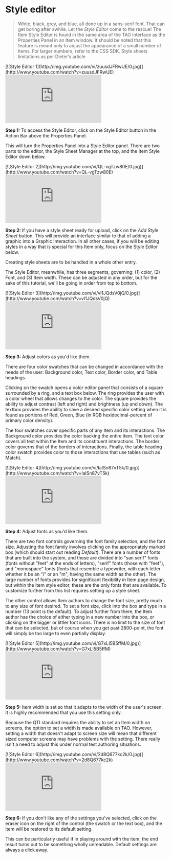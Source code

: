 # Style editor

>White, black, grey, and blue, all done up in a sans-serif font. That can get boring after awhile. Let the *Style Editor* come to the rescue! The Item Style Editor is found in the same area of the TAO interface as the Properties Panel in an Item window. It should be noted that this feature is meant only to adjust the appearance of a small number of items. For larger numbers, refer to the CSS SDK.
Style sheets limitations as per Dieter’s article

<div class="hidden-video">
[![Style Editor 1](http://img.youtube.com/vi/zuusdJFRwUE/0.jpg)](http://www.youtube.com/watch?v=zuusdJFRwUE)
</div>
<div class='embed-container'>
<iframe src="https://www.youtube.com/embed/zuusdJFRwUE?rel=0" frameborder="0" allowfullscreen="true"></iframe>
</div>

**Step 1:**  To access the Style Editor, click on the Style Editor button in the Action Bar above the Properties Panel.

This will turn the Properties Panel into a Style Editor panel. There are two parts to the editor, the Style Sheet Manager at the top, and the Item Style Editor down below.

<div class="hidden-video">
[![Style Editor 2](http://img.youtube.com/vi/QL-vgTzw80E/0.jpg)](http://www.youtube.com/watch?v=QL-vgTzw80E)
</div>
<div class='embed-container'>
<iframe src="https://www.youtube.com/embed/QL-vgTzw80E?rel=0" frameborder="0" allowfullscreen="true"></iframe>
</div>

**Step 2:** If you have a style sheet ready for upload, click on the *Add Style Sheet* button. This will provide an interface similar to that of adding a graphic into a Graphic Interaction. In all other cases, if you will be editing styles in a way that is special for this Item only, focus on the Style Editor below.

Creating style sheets are to be handled in a whole other entry.

The Style Editor, meanwhile, has three segments, governing: (1) color, (2) Font, and (3) Item width. These can be adjusted in any order, but for the sake of this tutorial, we'll be going in order from top to bottom.

<div class="hidden-video">
[![Style Editor 3](http://img.youtube.com/vi/vl1JQdsV0jQ/0.jpg)](http://www.youtube.com/watch?v=vl1JQdsV0jQ)
</div>
<div class='embed-container'>
<iframe src="https://www.youtube.com/embed/vl1JQdsV0jQ?rel=0" frameborder="0" allowfullscreen="true"></iframe>
</div>

**Step 3:** Adjust colors as you'd like them.

There are four color swatches that can be changed in accordance with the needs of the user: Background color, Text color, Border color, and Table headings.

Clicking on the swatch opens a color editor panel that consists of a square surrounded by a ring, and a text box below. The ring provides the user with a color wheel that allows changes to the color. The square provides the ability to adjust contrast (left and right) and brightness (up and down). The textbox provides the ability to save a desired specific color setting when it is found as portions of Red, Green, Blue (in RGB hexidecimal-percent of primary color density).

The four swatches cover specific parts of any Item and its interactions. The Background color provides the color backing the entire item. The text color covers all text within the Item and its constituent interactions. The border color governs that of the borders of interactions. Finally, the table heading color swatch provides color to those interactions that use tables (such as Match).

<div class="hidden-video">
[![Style Editor 4](http://img.youtube.com/vi/IaISn87vT5k/0.jpg)](http://www.youtube.com/watch?v=IaISn87vT5k)
</div>
<div class='embed-container'>
<iframe src="https://www.youtube.com/embed/IaISn87vT5k?rel=0" frameborder="0" allowfullscreen="true"></iframe>
</div>

**Step 4:** Adjust fonts as you'd like them.

There are two font controls governing the font family selection, and the font size. Adjusting the font family involves clicking on the appropriately marked box (which should start out reading *Default*). There are a number of fonts that are built into the system, and these are divided into "san serif" fonts (fonts without "feet" at the ends of letters), "serif" fonts (those with "feet"), and "monospace" fonts (fonts that resemble a typewriter, with each letter whether it be an "i" or an "m", having the same width as the other). The large number of fonts provides for significant flexibility in Item page design, but within the Item style editor, these are the only fonts that are available. To customize further from this list requires setting up a style sheet.

The other control allows Item authors to change the font size, pretty much to any size of font desired. To set a font size, click into the box and type in a number (13 point is the default). To adjust further from there, the Item author has the choice of either typing in a new number into the box, or clicking on the bigger or littler font icons. There is no limit to the size of font that can be selected, but of course when you get past 2800-point, the font will simply be too large to even partially display.

<div class="hidden-video">
[![Style Editor 5](http://img.youtube.com/vi/G7xLI5B5ffM/0.jpg)](http://www.youtube.com/watch?v=G7xLI5B5ffM)
</div>
<div class='embed-container'>
<iframe src="https://www.youtube.com/embed/G7xLI5B5ffM?rel=0" frameborder="0" allowfullscreen="true"></iframe>
</div>

**Step 5:** Item width is set so that it adapts to the width of the user's screen. It is highly recommended that you use this setting only.

Because the QTI standard requires the ability to set an Item width on screens, the option to set a width is made available on TAO. However, setting a width that doesn't adapt to screen size will mean that different sized computer screens may have problems with the setting. There really isn't a need to adjust this under normal test authoring situations.

<div class="hidden-video">
[![Style Editor 6](http://img.youtube.com/vi/2d8Q677kc2k/0.jpg)](http://www.youtube.com/watch?v=2d8Q677kc2k)
</div>
<div class='embed-container'>
<iframe src="https://www.youtube.com/embed/2d8Q677kc2k?rel=0" frameborder="0" allowfullscreen="true"></iframe>
</div>

**Step 6:** If you don't like any of the settings you've selected, click on the eraser icon on the right of the control (the swatch or the text box), and the item will be restored to its default setting.

This can be particularly useful if in playing around with the item, the end result turns out to be something wholly unreadable. Default settings are always a click away.


